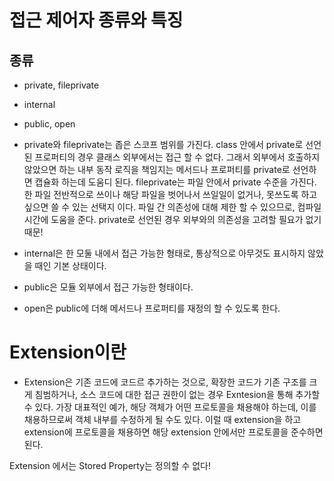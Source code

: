 # 접근 제어자 종류와 특징

## 종류
- private, fileprivate
- internal
- public, open

- private와 fileprivate는 좁은 스코프 범위를 가진다. class 안에서 private로 선언된 프로퍼티의 경우 클래스 외부에서는 접근 할 수 없다.
그래서 외부에서 호출하지 않았으면 하는 내부 동작 로직을 책임지는 메서드나 프로퍼티를 private로 선언하면 캡슐화 하는데 도움디 된다.
fileprivate는 파일 안에서 private 수준을 가진다. 한 파일 전반적으로 쓰이나 해당 파일을 벗어나서 쓰일일이 없거나, 못쓰도록 하고 싶으면 쓸 수 있는 선택지 이다. 파일 간 의존성에 대해 제한 할 수 있으므로, 컴파일 시간에 도움을 준다. private로 선언된 경우 외부와의 의존성을 고려할 필요가 없기 때문!

- internal은 한 모둘 내에서 접근 가능한 형태로, 통상적으로 아무것도 표시하지 않았을 때인 기본 상태이다. 

- public은 모듈 외부에서 접근 가능한 형태이다. 

- open은 public에 더해 메서드나 프로퍼티를 재정의 할 수 있도록 한다. 

# Extension이란
- Extension은 기존 코드에 코드르 추가하는 것으로, 확장한 코드가 기존 구조를 크게 침범하거나, 소스 코드에 대한 접근 권한이 없는 경우 Exntesion을 통해 추가할 수 있다. 가장 대표적인 예가, 해당 객체가 어떤 프로토콜을 채용해야 하는데, 이를 채용하므로써 객체 내부를 수정하게 될 수도 있다. 이럴 때 extension을 하고 extension에 프로토콜을 채용하면 해당 extension 안에서만 프로토콜을 준수하면 된다.

Extension 에서는 Stored Property는 정의할 수 없다!